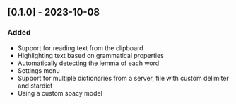 ## [0.1.0] - 2023-10-08

### Added

- Support for reading text from the clipboard
- Highlighting text based on grammatical properties
- Automatically detecting the lemma of each word
- Settings menu
- Support for multiple dictionaries from a server, file with custom delimiter and stardict
- Using a custom spacy model
